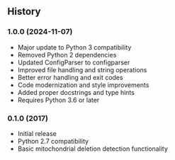 ## History

### 1.0.0 (2024-11-07)

* Major update to Python 3 compatibility
* Removed Python 2 dependencies
* Updated ConfigParser to configparser
* Improved file handling and string operations
* Better error handling and exit codes
* Code modernization and style improvements
* Added proper docstrings and type hints
* Requires Python 3.6 or later

### 0.1.0 (2017)

* Initial release
* Python 2.7 compatibility
* Basic mitochondrial deletion detection functionality